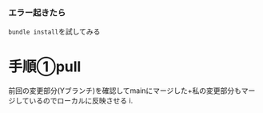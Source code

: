 ### エラー起きたら
`bundle install`を試してみる


# 手順①pull
前回の変更部分(Yブランチ)を確認してmainにマージした+私の変更部分もマージしているのでローカルに反映させる
i.
